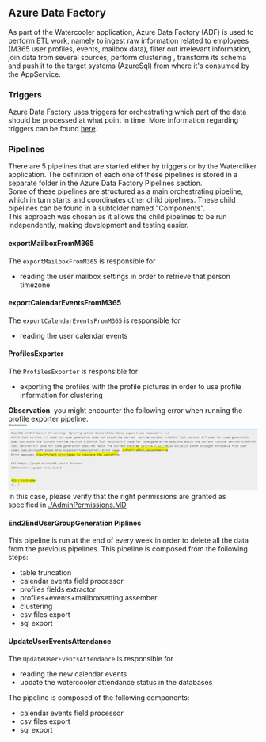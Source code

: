 ## Azure Data Factory

As part of the Watercooler application, Azure Data Factory (ADF) is used to perform ETL work, namely to ingest raw information
related to employees (M365 user profiles, events, mailbox data), filter out irrelevant information,
join data from several sources, perform clustering ,
transform its schema and push it to the target systems (AzureSql) from where it's consumed by the AppService.


### Triggers

Azure Data Factory uses triggers for orchestrating which part of the data should be processed at what point in time. 
More information regarding triggers can be found [here](ADF_trigger_creation_policy.md). 

### Pipelines

There are 5 pipelines that are started either by triggers or by the Waterciiker application.
The definition of each one of these pipelines is stored in a separate folder in the Azure Data Factory Pipelines section.  
Some of these pipelines are structured as a main orchestrating pipeline, which in turn starts and coordinates other
child pipelines. These child pipelines can be found in a subfolder named "Components".  
This approach was chosen as it allows the child pipelines to be run independently, making development and testing easier.


#### exportMailboxFromM365
The `exportMailboxFromM365` is responsible for
- reading the user mailbox settings in order to retrieve that person timezone

#### exportCalendarEventsFromM365
The `exportCalendarEventsFromM365` is responsible for
- reading the user calendar events

#### ProfilesExporter
The `ProfilesExporter` is responsible for
- exporting the profiles with the profile pictures in order to use profile information for clustering

**Observation**: you might encounter the following error when running the profile exporter pipeline.
![Error](./imgs/profile_exporter_permission_error.png)
In this case, please verify that the right permissions are granted as specified in [./AdminPermissions.MD](./AdminPermissions.MD#running-watercooler-in-production-mode)

#### End2EndUserGroupGeneration Piplines

This pipeline is run at the end of every week in order to delete all the data from the previous pipelines. 
This pipeline is composed from the following steps:
- table truncation
- calendar events field processor
- profiles fields extractor
- profiles+events+mailboxsetting assember
- clustering
- csv files export
- sql export

    
#### UpdateUserEventsAttendance
The `UpdateUserEventsAttendance` is responsible for 
- reading the new calendar events
- update the watercooler attendance status in the databases

The pipeline is composed of the following components:
- calendar events field processor
- csv files export
- sql export
